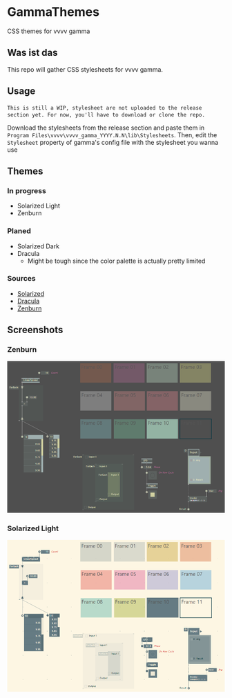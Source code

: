 # GammaThemes
CSS themes for vvvv gamma

## Was ist das
This repo will gather CSS stylesheets for vvvv gamma.

## Usage
```
This is still a WIP, stylesheet are not uploaded to the release section yet. For now, you'll have to download or clone the repo.
```
Download the stylesheets from the release section and paste them in `Program Files\vvvv\vvvv_gamma_YYYY.N.N\lib\Stylesheets`. Then, edit the `Stylesheet` property of gamma's config file with the stylesheet you wanna use

## Themes

### In progress
- Solarized Light
- Zenburn

### Planed
- Solarized Dark
- Dracula
    - Might be tough since the color palette is actually pretty limited

### Sources
- [Solarized](https://en.wikipedia.org/wiki/Solarized_(color_scheme))
- [Dracula](https://github.com/dracula/dracula-theme)
- [Zenburn](danson.grafidog.com/2010/10/zenburn-color-chart.html)

## Screenshots

### Zenburn
![Zenburn](captures/zenburn.png)

### Solarized Light
![Solarized Light](captures/solarized_light.png)